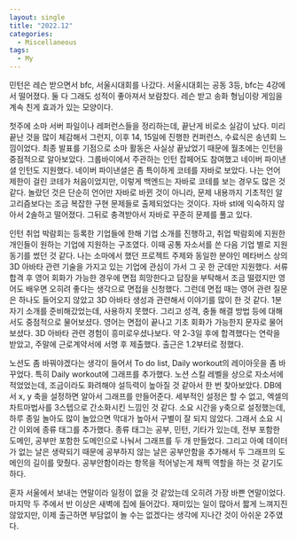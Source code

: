 ```yaml
---
layout: single
title: "2022.12"
categories:
  - Miscellaneous
tags:
  - My
---
```


민턴은 레슨 받으면서 bfc, 서울시대회를 나갔다. 서울시대회는 공동 3등, bfc는 4강에서 떨어졌다. 둘 다 그래도 성적이 좋아져서 보람찼다. 레슨 받고 송화 형님이랑 게임을 계속 친게 효과가 있는 모양이다.

첫주에 소마 서버 파일이나 레퍼런스들을 정리하는데, 끝난게 비로소 실감이 났다. 미리 끝난 것을 많이 체감해서 그런지, 이후 14, 15일에 진행한 컨퍼런스, 수료식은 송년회 느낌이었다. 최종 발표를 기점으로 소마 활동은 사실상 끝났었기 때문에 월초에는 인턴을 중점적으로 알아보았다. 그룹바이에서 주관하는 인턴 잡페어도 참여했고 네이버 파이낸셜 인턴도 지원했다. 네이버 파이낸셜은 좀 특이하게 코테를 자바로 보았다. 나는 언어 제한이 걸린 코테가 처음이었지만, 이렇게 백엔드는 자바로 코테를 보는 경우도 많은 것 같다. 놀랐던 것은 단순히 언어만 자바로 바뀐 것이 아니라, 문제 내용까지 기초적인 알고리즘보다는 조금 복잡한 구현 문제들로 출제되었다는 것이다. 자바 stl에 익숙하지 않아서 2솔하고 떨어졌다. 그뒤로 충격받아서 자바로 꾸준히 문제를 풀고 있다.

인턴 취업 박람회는 등록한 기업들에 한해 기업 소개를 진행하고, 취업 박람회에 지원한 개인들이 원하는 기업에 지원하는 구조였다. 이때 공통 자소서를 쓴 다음 기업 별로 지원 동기를 썼던 것 같다. 나는 소마에서 했던 프로젝트 주제와 동일한 분야인 메타버스 상의 3D 아바타 관련 기술을 가지고 있는 기업에 관심이 가서 그 곳 한 군데만 지원했다. 서류 합격 후 영어 회화가 가능한 경우에 면접 희망한다고 답장을 부탁해서 조금 떨렸지만 영어도 배우면 오히려 좋다는 생각으로 면접을 신청했다. 그런데 면접 때는 영어 관련 질문은 하나도 들어오지 않았고 3D 아바타 생성과 관련해서 이야기를 많이 한 것 같다. 1분 자기 소개를 준비해갔었는데, 사용하지 못했다. 그리고 성격, 충돌 해결 방법 등에 대해서도 중점적으로 물어보셨다. 영어는 면접이 끝나고 기초 회화가 가능한지 문자로 물어보셨다. 3D 아바타 관련 경험이 흥미로우셨나보다. 약 2-3일 후에 합격했다는 연락을 받았고, 주말에 근로계약서에 서명 후 제출했다. 출근은 1.2부터로 정했다.

노션도 좀 바꿔야겠다는 생각이 들어서 To do list, Daily workout의 레이아웃을 좀 바꾸었다. 특히 Daily workout에 그래프를 추가했다. 노션 스킬 레벨을 상으로 자소서에 적었었는데, 조금이라도 화려해야 설득력이 높아질 것 같아서 한 번 찾아보았다. DB에서 x, y 축을 설정하면 알아서 그래프를 만들어준다. 세부적인 설정은 할 수 없고, 엑셀의 차트마법사를 3스텝으로 간소화시킨 느낌인 것 같다. 소요 시간을 y축으로 설정했는데, 하루 종일 놀아도 많이 놀았으면 막대가 높아서 구별이 잘 되지 않았다. 그래서 소요 시간 이외에 종류 태그를 추가했다. 종류 태그는 공부, 민턴, 기타가 있는데, 전부 포함한 도메인, 공부만 포함한 도메인으로 나눠서 그래프를 두 개 만들었다. 그리고 아예 데이터가 없는 날은 생략되기 때문에 공부하지 않는 날은 공부안함을 추가해서 두 그래프의 도메인의 길이를 맞췄다. 공부안함이라는 항목을 적어넣는게 채찍 역할을 하는 것 같기도 하다.

혼자 서울에서 보내는 연말이라 일정이 없을 것 같았는데 오히려 가장 바쁜 연말이었다. 마지막 두 주에서 반 이상은 새벽에 집에 들어갔다. 재미있는 일이 많아서 짧게 느껴지진 않았지만, 이제 출근하면 부담없이 놀 수는 없겠다는 생각에 지나간 것이 아쉬운 2주였다.
